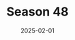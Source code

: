 ---
title: 'Season 48'
date: '2025-02-01'
params:
  season_image: /static/images/Season48/Survivor48.webp
  randomized_list_image: /static/images/Season48/Season48RandomList.png
  
  players:
    - player_name: Adam
      contestants:
        - contestant: Chrissy Sarnowsky
          eliminated: false
        - contestant: Kyle Fraser
          eliminated: false

    - player_name: Branden
      contestants:
        - contestant: Sai Hughley
          eliminated: false
        - contestant: Mitch Guerra
          eliminated: false

    - player_name: Brittany
      contestants:
        - contestant: Kamilla Karthigesu
          eliminated: false
        - contestant: Charity Nelms
          eliminated: false

    - player_name: Cynthia
      contestants:
        - contestant: Joe Hunter
          eliminated: false
        - contestant: Justin Pioppi
          eliminated: true

    - player_name: Dawson
      contestants:
        - contestant: Star Toomey
          eliminated: false
        - contestant: Kevin Leung
          eliminated: true

    - player_name: Dylene
      contestants:
        - contestant: Thomas Krottinger
          eliminated: true
        - contestant: Bianca Roses
          eliminated: false

    - player_name: Iona
      contestants:
        - contestant: Shauhin Davari
          eliminated: false
        - contestant: David Kinne
          eliminated: false

    - player_name: Kaylyn
      contestants:
        - contestant: Eva Erickson
          eliminated: false
        - contestant: Cedrek McFadden
          eliminated: false

    - player_name: Randy
      contestants:
        - contestant: Stephanie Berger
          eliminated: true
        - contestant: Mary Zheng
          eliminated: false
---